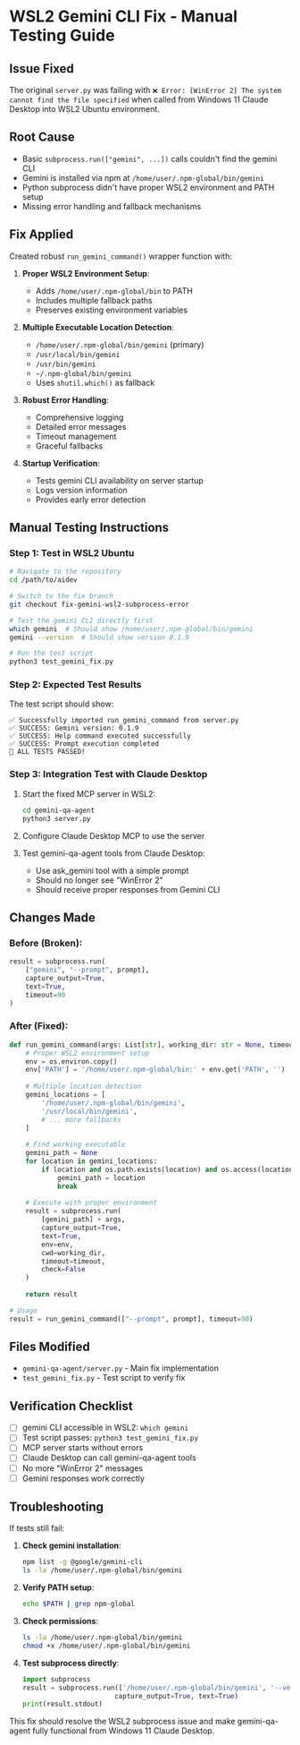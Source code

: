 # WSL2 Gemini CLI Fix - Manual Testing Guide

## Issue Fixed
The original `server.py` was failing with `❌ Error: [WinError 2] The system cannot find the file specified` when called from Windows 11 Claude Desktop into WSL2 Ubuntu environment.

## Root Cause
- Basic `subprocess.run(["gemini", ...])` calls couldn't find the gemini CLI
- Gemini is installed via npm at `/home/user/.npm-global/bin/gemini`
- Python subprocess didn't have proper WSL2 environment and PATH setup
- Missing error handling and fallback mechanisms

## Fix Applied
Created robust `run_gemini_command()` wrapper function with:

1. **Proper WSL2 Environment Setup**:
   - Adds `/home/user/.npm-global/bin` to PATH
   - Includes multiple fallback paths
   - Preserves existing environment variables

2. **Multiple Executable Location Detection**:
   - `/home/user/.npm-global/bin/gemini` (primary)
   - `/usr/local/bin/gemini`
   - `/usr/bin/gemini`
   - `~/.npm-global/bin/gemini`
   - Uses `shutil.which()` as fallback

3. **Robust Error Handling**:
   - Comprehensive logging
   - Detailed error messages
   - Timeout management
   - Graceful fallbacks

4. **Startup Verification**:
   - Tests gemini CLI availability on server startup
   - Logs version information
   - Provides early error detection

## Manual Testing Instructions

### Step 1: Test in WSL2 Ubuntu
```bash
# Navigate to the repository
cd /path/to/aidev

# Switch to the fix branch
git checkout fix-gemini-wsl2-subprocess-error

# Test the gemini CLI directly first
which gemini  # Should show /home/user/.npm-global/bin/gemini
gemini --version  # Should show version 0.1.9

# Run the test script
python3 test_gemini_fix.py
```

### Step 2: Expected Test Results
The test script should show:
```
✅ Successfully imported run_gemini_command from server.py
✅ SUCCESS: Gemini version: 0.1.9
✅ SUCCESS: Help command executed successfully
✅ SUCCESS: Prompt execution completed
🎉 ALL TESTS PASSED!
```

### Step 3: Integration Test with Claude Desktop
1. Start the fixed MCP server in WSL2:
   ```bash
   cd gemini-qa-agent
   python3 server.py
   ```

2. Configure Claude Desktop MCP to use the server

3. Test gemini-qa-agent tools from Claude Desktop:
   - Use ask_gemini tool with a simple prompt
   - Should no longer see "WinError 2"
   - Should receive proper responses from Gemini CLI

## Changes Made

### Before (Broken):
```python
result = subprocess.run(
    ["gemini", "--prompt", prompt], 
    capture_output=True, 
    text=True, 
    timeout=90
)
```

### After (Fixed):
```python
def run_gemini_command(args: List[str], working_dir: str = None, timeout: int = 120):
    # Proper WSL2 environment setup
    env = os.environ.copy()
    env['PATH'] = '/home/user/.npm-global/bin:' + env.get('PATH', '')
    
    # Multiple location detection
    gemini_locations = [
        '/home/user/.npm-global/bin/gemini',
        '/usr/local/bin/gemini',
        # ... more fallbacks
    ]
    
    # Find working executable
    gemini_path = None
    for location in gemini_locations:
        if location and os.path.exists(location) and os.access(location, os.X_OK):
            gemini_path = location
            break
    
    # Execute with proper environment
    result = subprocess.run(
        [gemini_path] + args,
        capture_output=True,
        text=True,
        env=env,
        cwd=working_dir,
        timeout=timeout,
        check=False
    )
    
    return result

# Usage
result = run_gemini_command(["--prompt", prompt], timeout=90)
```

## Files Modified
- `gemini-qa-agent/server.py` - Main fix implementation
- `test_gemini_fix.py` - Test script to verify fix

## Verification Checklist
- [ ] gemini CLI accessible in WSL2: `which gemini`
- [ ] Test script passes: `python3 test_gemini_fix.py`
- [ ] MCP server starts without errors
- [ ] Claude Desktop can call gemini-qa-agent tools
- [ ] No more "WinError 2" messages
- [ ] Gemini responses work correctly

## Troubleshooting
If tests still fail:

1. **Check gemini installation**:
   ```bash
   npm list -g @google/gemini-cli
   ls -la /home/user/.npm-global/bin/gemini
   ```

2. **Verify PATH setup**:
   ```bash
   echo $PATH | grep npm-global
   ```

3. **Check permissions**:
   ```bash
   ls -la /home/user/.npm-global/bin/gemini
   chmod +x /home/user/.npm-global/bin/gemini
   ```

4. **Test subprocess directly**:
   ```python
   import subprocess
   result = subprocess.run(['/home/user/.npm-global/bin/gemini', '--version'], 
                          capture_output=True, text=True)
   print(result.stdout)
   ```

This fix should resolve the WSL2 subprocess issue and make gemini-qa-agent fully functional from Windows 11 Claude Desktop.
